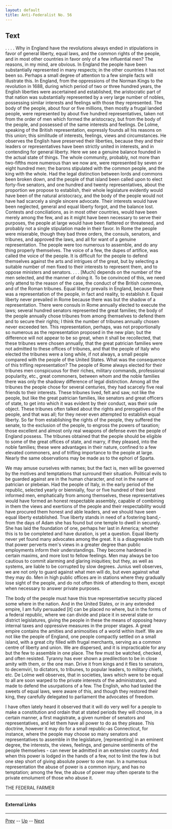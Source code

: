 ```yaml
---
layout: default
title: Anti-Federalist No. 56
---
```


## Text

. . . . Why in England have the revolutions always ended in stipulations in favor of general liberty, equal laws, and the common rights of the people, and in most other countries in favor only of a few influential men? The reasons, in my mind, are obvious. In England the people have been substantially represented in many respects; in the other countries it has not been so. Perhaps a small degree of attention to a few simple facts will illustrate this. In England, from the oppressions of the Norman Kings to the revolution in 1688, during which period of two or three hundred years, the English liberties were ascertained and established, the aristocratic part of that nation was substantially represented by a very large number of nobles, possessing similar interests and feelings with those they represented. The body of the people, about four or five millions, then mostly a frugal landed people, were represented by about five hundred representatives, taken not from the order of men which formed the aristocracy, but from the body of the people, and possessed of the same interests and feelings. De Lolme, speaking of the British representation, expressly founds all his reasons on this union; this similitude of interests, feelings, views and circumstances. He observes the English have preserved their liberties, because they and their leaders or representatives have been strictly united in interests, and in contending for general liberty. Here we see a genuine balance founded in the actual state of things. The whole community, probably, not more than two-fifths more numerous than we now are, were represented by seven or eight hundred men; the barons stipulated with the common people, and the king with the whole. Had the legal distinction between lords and commons been broken down, and the people of that island been called upon to elect forty-five senators, and one hundred and twenty representatives, about the proportion we propose to establish, their whole legislature evidently would have been of the natural aristocracy, and the body of the people would not have had scarcely a single sincere advocate. Their interests would have been neglected, general and equal liberty forgot, and the balance lost. Contests and conciliations, as in most other countries, would have been merely among the few, and as it might have been necessary to serve their purposes, the people at large would have been flattered or threatened, and probably not a single stipulation made in their favor. In Rome the people were miserable, though they bad three orders, the consuls, senators, and tribunes, and approved the laws, and all for want of a genuine representation. The people were too numerous to assemble, and do any thing properly themselves. The voice of a few, the dupes of artifice, was called the voice of the people. It is difficult for the people to defend themselves against the arts and intrigues of the great, but by selecting a suitable number of men fixed to their interests to represent them, and to oppose ministers and senators. . . . [Much] depends on the number of the men selected, and the manner of doing it. To be convinced of this, we need only attend to the reason of the case, the conduct of the British commons, and of the Roman tribunes. Equal liberty prevails in England, because there was a representation of the people, in fact and reality, to establish it. Equal liberty never prevailed in Rome because there was but the shadow of a representation. There were consuls in Rome annually elected to execute the laws; several hundred senators represented the great families; the body of the people annually chose tribunes from among themselves to defend them and to secure their rights; I think the number of tribunes annually chosen never exceeded ten. This representation, perhaps, was not proportionally so numerous as the representation proposed in the new plan; but the difference will not appear to be so great, when it shall be recollected, that these tribunes were chosen annually, that the great patrician families were not admitted to these offices of tribunes, and that the people of Italy who elected the tribunes were a long while, if not always, a small people compared with the people of the United States. What was the consequence of this trifling representation? The people of Rome always elected for their tribunes men conspicuous for their riches, military commands, professional popularity, etc., great commoners, between whom and the noble families there was only the shadowy difference of legal distinction. Among all the tribunes the people chose for several centuries, they had scarcely five real friends to their interests. These tribunes lived, felt and saw, not like the people, but like the great patrician families, like senators and great officers of state, to get into which it was evident by their conduct, was their sole object. These tribunes often talked about the rights and prerogatives of the people, and that was all; for they never even attempted to establish equal liberty. So far from establishing the rights of the people, they suffered the senate, to the exclusion of the people, to engross the powers of taxation; those excellent and almost only real weapons of defense even the people of England possess. The tribunes obtained that the people should be eligible to some of the great offices of state, and marry, if they pleased, into the noble families; these were advantages in their nature, confined to a few elevated commoners, and of trifling importance to the people at large. Nearly the same observations may be made as to the ephori of Sparta.

We may amuse ourselves with names; but the fact is, men will be governed by the motives and temptations that surround their situation. Political evils to be guarded against are in the human character, and not in the name of patrician or plebeian. Had the people of Italy, in the early period of the republic, selected yearly or biennially, four or five hundred of their best informed men, emphatically from among themselves, these representatives would have formed an honest respectable assembly, capable of combining in them the views and exertions of the people and their respectability would have procured them honest and able leaders, and we should have seen equal liberty established. True liberty stands in need of a fostering band,- from the days of Adam she has found but one temple to dwell in securely. She has laid the foundation of one, perhaps her last in America; whether this is to be completed and have duration, is yet a question. Equal liberty never yet found many advocates among the great. It is a disagreeable truth that power perverts men's views in a greater degree than public employments inform their understandings. They become hardened in certain maxims, and more lost to fellow feelings. Men may always be too cautious to commit alarming and glaring iniquities; but they, as well as systems, are liable to be corrupted by slow degrees. Junius well observes, we are not only to guard against what men will do, but even against what they may do. Men in high public offices are in stations where they gradually lose sight of the people, and do not often think of attending to them, except when necessary to answer private purposes.

The body of the people must have this true representative security placed some where in the nation. And in the United States, or in any extended empire, I am fully persuaded [it] can be placed no where, but in the forms of a federal republic, where we can divide and place it in several state or district legislatures, giving the people in these the means of opposing heavy internal taxes and oppressive measures in the proper stages. A great empire contains the amities and animosities of a world within itself. We are not like the people of England, one people compactly settled on a small island, with a great city filled with frugal merchants, serving as a common centre of liberty and union. We are dispersed, and it is impracticable for any but the few to assemble in one place. The few must be watched, checked, and often resisted. Tyranny has ever shown a predilection to be in close amity with them, or the one man. Drive it from kings and it flies to senators, to decemviri, to dictators, to tribunes, to popular leaders, to military chiefs, etc. De Lolme well observes, that in societies, laws which were to be equal to all are soon warped to the private interests of the administrators, and made to defend the usurpations of a few. The English, who had tasted the sweets of equal laws, were aware of this, and though they restored their king, they carefully delegated to parliament the advocates of freedom.

I have often lately heard it observed that it will do very well for a people to make a constitution and ordain that at stated periods they will choose, in a certain manner, a first magistrate, a given number of senators and representatives, and let them have all power to do as they please. This doctrine, however it may do for a small republic-as Connecticut, for instance, where the people may choose so many senators and representatives to assemble in the legislature, [representing] in an eminent degree, the interests, the views, feelings, and genuine sentiments of the people themselves - can never be admitted in an extensive country. And when this power is lodged in the hands of a few, not to limit the few is but one step short of giving absolute power to one man. In a numerous representation the abuse of power is a common injury, and has no temptation; among the few, the abuse of power may often operate to the private emolument of those who abuse it.

THE FEDERAL FARMER

---
#### External Links

---

[Prev](55.md) -- [Up](README.md) -- [Next](57.md)